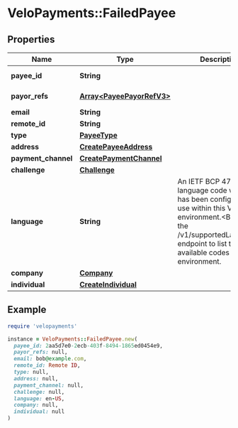 # VeloPayments::FailedPayee

## Properties

| Name | Type | Description | Notes |
| ---- | ---- | ----------- | ----- |
| **payee_id** | **String** |  | [optional][readonly] |
| **payor_refs** | [**Array&lt;PayeePayorRefV3&gt;**](PayeePayorRefV3.md) |  | [optional][readonly] |
| **email** | **String** |  | [optional] |
| **remote_id** | **String** |  | [optional] |
| **type** | [**PayeeType**](PayeeType.md) |  | [optional] |
| **address** | [**CreatePayeeAddress**](CreatePayeeAddress.md) |  | [optional] |
| **payment_channel** | [**CreatePaymentChannel**](CreatePaymentChannel.md) |  | [optional] |
| **challenge** | [**Challenge**](Challenge.md) |  | [optional] |
| **language** | **String** | An IETF BCP 47 language code which has been configured for use within this Velo environment.&lt;BR&gt; See the /v1/supportedLanguages endpoint to list the available codes for an environment.  | [optional] |
| **company** | [**Company**](Company.md) |  | [optional] |
| **individual** | [**CreateIndividual**](CreateIndividual.md) |  | [optional] |

## Example

```ruby
require 'velopayments'

instance = VeloPayments::FailedPayee.new(
  payee_id: 2aa5d7e0-2ecb-403f-8494-1865ed0454e9,
  payor_refs: null,
  email: bob@example.com,
  remote_id: Remote ID,
  type: null,
  address: null,
  payment_channel: null,
  challenge: null,
  language: en-US,
  company: null,
  individual: null
)
```

